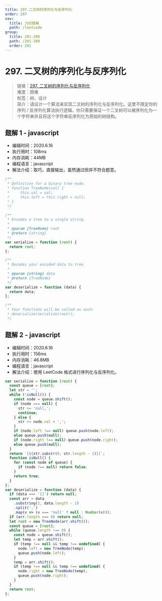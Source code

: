 ```yaml
---
title: 297.二叉树的序列化与反序列化
order: 297
nav:
  title: 力扣题解
  path: /leetcode
group:
  title: 201-300
  path: /201-300
  order: 201
---
```


# 297. 二叉树的序列化与反序列化

> 链接：[297. 二叉树的序列化与反序列化](https://leetcode-cn.com/problems/serialize-and-deserialize-binary-tree/)  
> 难度：困难  
> 标签：树、设计  
> 简介：请设计一个算法来实现二叉树的序列化与反序列化。这里不限定你的序列 / 反序列化算法执行逻辑，你只需要保证一个二叉树可以被序列化为一个字符串并且将这个字符串反序列化为原始的树结构。

## 题解 1 - javascript

- 编辑时间：2020.6.16
- 执行用时：108ms
- 内存消耗：44MB
- 编程语言：javascript
- 解法介绍：取巧，直接输出，虽然通过但并不符合题意。

```javascript
/**
 * Definition for a binary tree node.
 * function TreeNode(val) {
 *     this.val = val;
 *     this.left = this.right = null;
 * }
 */

/**
 * Encodes a tree to a single string.
 *
 * @param {TreeNode} root
 * @return {string}
 */
var serialize = function (root) {
  return root;
};

/**
 * Decodes your encoded data to tree.
 *
 * @param {string} data
 * @return {TreeNode}
 */
var deserialize = function (data) {
  return data;
};

/**
 * Your functions will be called as such:
 * deserialize(serialize(root));
 */
```

## 题解 2 - javascript

- 编辑时间：2020.6.16
- 执行用时：156ms
- 内存消耗：46.8MB
- 编程语言：javascript
- 解法介绍：使用 LeetCode 格式进行序列化与反序列化。

```javascript
var serialize = function (root) {
  const queue = [root];
  let str = '';
  while (!isNull()) {
    const node = queue.shift();
    if (node === null) {
      str += 'null,';
      continue;
    } else {
      str += node.val + ',';
    }
    if (node.left !== null) queue.push(node.left);
    else queue.push(null);
    if (node.right !== null) queue.push(node.right);
    else queue.push(null);
  }
  return `[${str.substr(0, str.length - 1)}]`;
  function isNull() {
    for (const node of queue) {
      if (node !== null) return false;
    }
    return true;
  }
};
var deserialize = function (data) {
  if (data === '[]') return null;
  const arr = data
    .substring(1, data.length - 1)
    .split(',')
    .map(v => (v === 'null' ? null : Number(v)));
  if (arr.length === 0) return null;
  let root = new TreeNode(arr.shift());
  const queue = [root];
  while (queue.length !== 0) {
    const node = queue.shift();
    let temp = arr.shift();
    if (temp !== null && temp !== undefined) {
      node.left = new TreeNode(temp);
      queue.push(node.left);
    }
    temp = arr.shift();
    if (temp !== null && temp !== undefined) {
      node.right = new TreeNode(temp);
      queue.push(node.right);
    }
  }
  return root;
};
```
